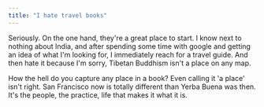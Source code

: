 ```yaml
---
title: "I hate travel books"
---
```


Seriously. On the one hand, they're a great place to start. I know next to nothing about India, and after spending some time with google and getting an idea of what I'm looking for, I immediately reach for a travel guide. And then hate it because I'm sorry, Tibetan Buddhism isn't a place on any map.

How the hell do you capture any place in a book? Even calling it 'a place' isn't right. San Francisco now is totally different than Yerba Buena was then. It's the people, the practice, life that makes it what it is.

